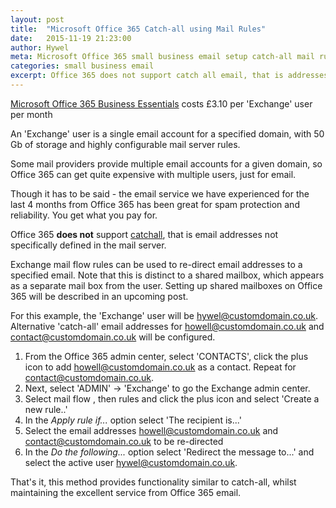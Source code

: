 ```yaml
---
layout: post
title:  "Microsoft Office 365 Catch-all using Mail Rules"
date:   2015-11-19 21:23:00
author: Hywel
meta: Microsoft Office 365 small business email setup catch-all mail rules exchange admin
categories: small business email
excerpt: Office 365 does not support catch all email, that is addresses not specifically defined in the mail server.  Exchange mail flow rules can be used to re-direct email addresses to a specified email.
---
```

[Microsoft Office 365 Business Essentials](https://products.office.com/en-gb/business/compare-office-365-for-business-plans) costs £3.10 per 'Exchange' user per month

An 'Exchange' user is a single email account for a specified domain, with 50 Gb of storage and highly configurable mail server rules.  

Some mail providers provide multiple email accounts for a given domain, so Office 365 can get quite expensive with multiple users, just for email.  

Though it has to be said - the email service we have experienced for the last 4 months from Office 365 has been great for spam protection and reliability.  You get what you pay for.

Office 365 **does not** support [catchall](https://en.wikipedia.org/wiki/Catch-all), that is email addresses not specifically defined in the mail server.

Exchange mail flow rules can be used to re-direct email addresses to a specified email.   Note that this is distinct to a shared mailbox, which appears as a separate mail box from the user.  Setting up shared mailboxes on Office 365 will be described in an upcoming post.

For this example, the 'Exchange' user will be hywel@customdomain.co.uk.  Alternative 'catch-all' email addresses for howell@customdomain.co.uk and contact@customdomain.co.uk will be configured.

1. From the Office 365 admin center, select 'CONTACTS', click the plus icon  to add howell@customdomain.co.uk as a contact.  Repeat for contact@customdomain.co.uk.
2. Next, select 'ADMIN' -> 'Exchange' to go the Exchange admin center.
3. Select mail flow , then rules and click the plus icon and select 'Create a new rule..'
4. In the *Apply rule if...* option select 'The recipient is...'
5. Select the email addresses howell@customdomain.co.uk and contact@customdomain.co.uk to be re-directed
6.  In the *Do the following...* option select 'Redirect the message to...' and select the active user hywel@customdomain.co.uk.

That's it, this method provides functionality similar to catch-all,  whilst maintaining the excellent service from Office 365 email.
